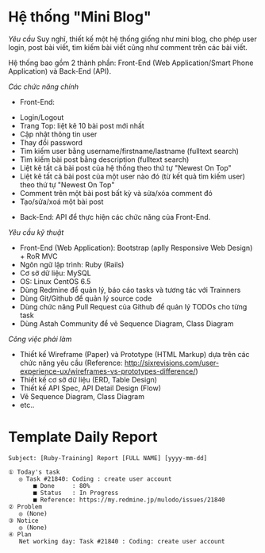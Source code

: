 Hệ thống "Mini Blog"
===========================

*Yêu cầu*
Suy nghĩ, thiết kế một hệ thống giống như mini blog, cho phép user login, post bài viết, tìm kiếm bài viết cũng như comment trên các bài viết.

Hệ thống bao gồm 2 thành phần: Front-End (Web Application/Smart Phone Application) và Back-End (API).

*Các chức năng chính*

* Front-End:
 - Login/Logout
 - Trang Top: liệt kê 10 bài post mới nhất 
 - Cập nhật thông tin user
 - Thay đổi password
 - Tìm kiếm user bằng username/firstname/lastname (fulltext search)
 - Tìm kiếm bài post bằng description (fulltext search)
 - Liệt kê tất cả bài post của hệ thống theo thứ tự "Newest On Top"
 - Liệt kê tất cả bài post của một user nào đó (từ kết quả tìm kiếm user) theo thứ tự "Newest On Top"
 - Comment trên một bài post bất kỳ và sửa/xóa comment đó
 - Tạo/sửa/xoá một bài post

* Back-End:
API để thực hiện các chức năng của Front-End.

*Yêu cầu kỹ thuật*
- Front-End (Web Application): Bootstrap (aplly Responsive Web Design) + RoR MVC
- Ngôn ngữ lập trình: Ruby (Rails)
- Cơ sở dữ liệu: MySQL
- OS: Linux CentOS 6.5
- Dùng Redmine để quản lý, báo cáo tasks và tương tác với Trainners
- Dùng Git/Github để quản lý source code
- Dùng chức năng Pull Request của Github để quản lý TODOs cho từng task
- Dùng Astah Community để vẽ Sequence Diagram, Class Diagram

*Công việc phải làm*
- Thiết kế Wireframe (Paper) và Prototype (HTML Markup) dựa trên các chức năng yêu cầu
 (Reference: http://sixrevisions.com/user-experience-ux/wireframes-vs-prototypes-difference/)
- Thiết kế cơ sở dữ liệu (ERD, Table Design)
- Thiết kế API Spec, API Detail Design (Flow)
- Vẽ Sequence Diagram, Class Diagram
- etc..


Template Daily Report
===============
```
Subject: [Ruby-Training] Report [FULL NAME] [yyyy-mm-dd]

① Today's task 
   ◎ Task #21840: Coding : create user account
       ■ Done     : 80%
       ■ Status   : In Progress
       ■ Reference: https://my.redmine.jp/mulodo/issues/21840
② Problem
   ◎ (None)
③ Notice
   ◎ (None)
④ Plan
   Net working day: Task #21840 : Coding: create user account
```
